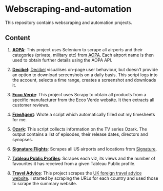 # Webscraping-and-automation

This repository contains webscraping and automation projects.

## Content

1. **[AOPA](https://github.com/lb930/Webscraping-and-automation/tree/master/AOPA)**: This project uses Selenium to scrape all airports and their categories (private, military etc) from [AOPA](https://www.aopa.org/). Each airport name is then used to obtain further details using the AOPA API.

2. **[Decibel](https://github.com/lb930/Webscraping-and-automation/tree/master/Decibel)**: [Decibel](https://decibel.com/heatmaps/) visualises on-page user behaviour, but doesn't provide an option to download screenshots on a daily basis. This script logs into the account, selects a time range, creates a screenshot and downloads it.

3. **[Ecco Verde](https://github.com/lb930/Webscraping-and-automation/tree/master/Ecco%20Verde)**: This project uses Scrapy to obtain all products from a specific manufacturer from the Ecco Verde website. It then extracts all customer reviews.

4. **[FreeAgent](https://github.com/lb930/Webscraping-and-automation/tree/master/FreeAgent)**: Wrote a script which automatically filled out my timesheets for me.

5. **[Ozark](https://github.com/lb930/Webscraping-and-automation/tree/master/Ozark)**: This script collects information on the TV series Ozark. The output contains a list of episodes, their release dates, directors and synopses.

6. **[Signature Flights](https://github.com/lb930/Webscraping-and-automation/tree/master/Signature%20Flights)**: Scrapes all US airports and locations from [Signature](https://www.signatureflight.com/locations?region=us).

7. **[Tableau Public Profiles](https://github.com/lb930/Webscraping-and-automation/tree/master/Tableau%20Public%20Profiles)**: Scrapes each viz, its views and the number of favourites it has received from a given Tableau Public profile.

8. **[Travel Advice](https://github.com/lb930/Webscraping-and-automation/tree/master/Travel%20Advice)**: This project scrapes the [UK foreign travel advice website](https://www.gov.uk/foreign-travel-advice). I started by scraping the URLs for each country and used those to scrape the summary website. 
